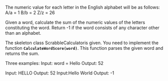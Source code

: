 The numeric value for each letter in the English alphabet will be as follows:
A/a = 1
B/b = 2
Z/z = 26

Given a word, calculate the sum of the numeric values of the letters constituting the word. 
Return -1 if the word consists of any character other than an alphabet.

The skeleton class ScrabbleCalculatoris given. You need to implement the function <code><strong>CalculateWordScore(word)</strong></code>. This function parses the given word and returns the sum.

Three examples:
Input: word = Hello
Output: 52

Input: HELLO
Output: 52
Input:Hello World
Output: -1